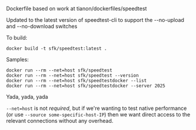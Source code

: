 Dockerfile based on work at tianon/dockerfiles/speedtest

Updated to the latest version of speedtest-cli to support the --no-upload and --no-download switches

To build:

`docker build -t sfk/speedtest:latest .`

Samples:

    docker run --rm --net=host sfk/speedtest
    docker run --rm --net=host sfk/speedtest --version
    docker run --rm --net=host sfk/speedtestdocker --list
    docker run --rm --net=host sfk/speedtestdocker --server 2025

Yada, yada, yada

`--net=host` is not _required_, but if we're wanting to test native performance (or use `--source some-specific-host-IP`) then we want direct access to the relevant connections without any overhead.